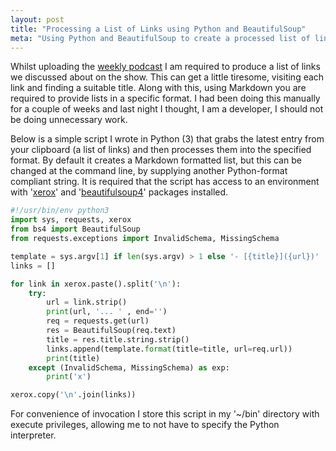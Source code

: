 ```yaml
---
layout: post
title: "Processing a List of Links using Python and BeautifulSoup"
meta: "Using Python and BeautifulSoup to create a processed list of links."
---
```


Whilst uploading the [weekly podcast](http://threedevsandamaybe.com/) I am required to produce a list of links we discussed about on the show.
This can get a little tiresome, visiting each link and finding a suitable title.
Along with this, using Markdown you are required to provide lists in a specific format.
I had been doing this manually for a couple of weeks and last night I thought, I am a developer, I should not be doing unnecessary work.
<!--more-->

Below is a simple script I wrote in Python (3) that grabs the latest entry from your clipboard (a list of links) and then processes them into the specified format.
By default it creates a Markdown formatted list, but this can be changed at the command line, by supplying another Python-format compliant string.
It is required that the script has access to an environment with '[xerox](https://pypi.python.org/pypi/xerox/)' and '[beautifulsoup4](https://pypi.python.org/pypi/beautifulsoup4)' packages installed.

```python
#!/usr/bin/env python3
import sys, requests, xerox
from bs4 import BeautifulSoup
from requests.exceptions import InvalidSchema, MissingSchema

template = sys.argv[1] if len(sys.argv) > 1 else '- [{title}]({url})'
links = []

for link in xerox.paste().split('\n'):
    try:
        url = link.strip()
        print(url, '... ' , end='')
        req = requests.get(url)
        res = BeautifulSoup(req.text)
        title = res.title.string.strip()
        links.append(template.format(title=title, url=req.url))
        print(title)
    except (InvalidSchema, MissingSchema) as exp:
        print('x')

xerox.copy('\n'.join(links))
```

For convenience of invocation I store this script in my '~/bin' directory with execute privileges, allowing me to not have to specify the Python interpreter.
